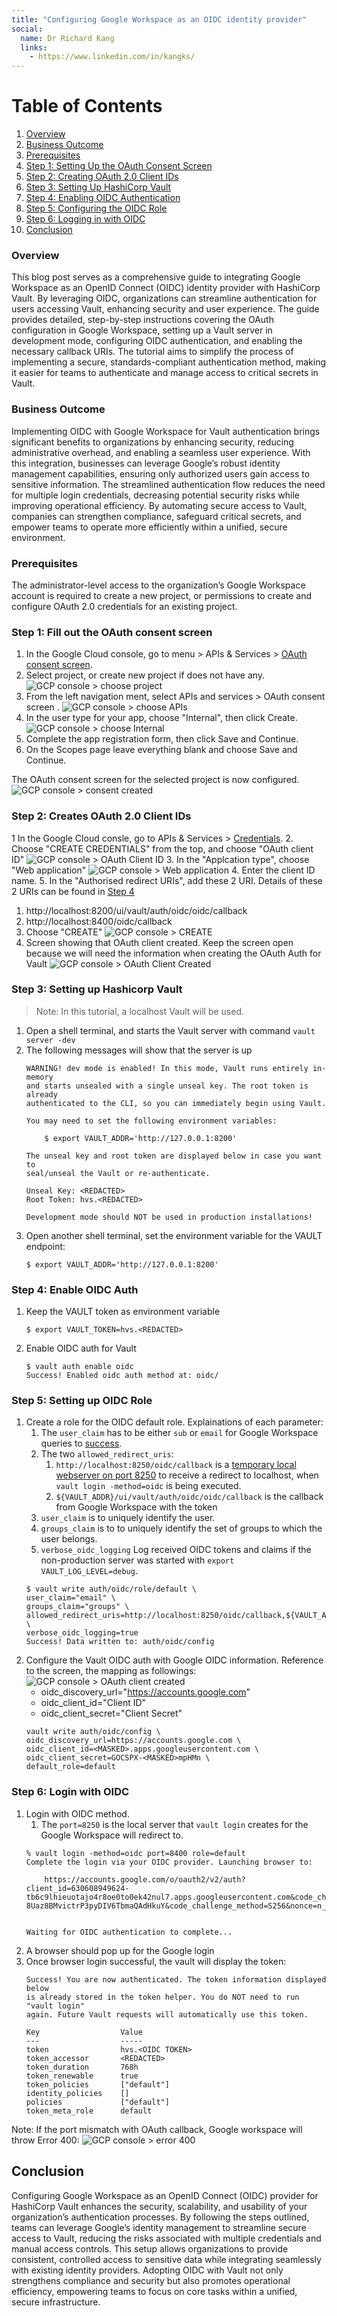 ```yaml
--- 
title: "Configuring Google Workspace as an OIDC identity provider"
social:
  name: Dr Richard Kang
  links:
    - https://www.linkedin.com/in/kangks/
---
```


# Table of Contents

1. [Overview](#Overview)
2. [Business Outcome](#business-outcome)
2. [Prerequisites](#prerequisites)
3. [Step 1: Setting Up the OAuth Consent Screen](#step-1-setting-up-the-oauth-consent-screen)
4. [Step 2: Creating OAuth 2.0 Client IDs](#step-2-creating-oauth-2.0-client-ids)
5. [Step 3: Setting Up HashiCorp Vault](#step-3-setting-up-hashicorp-vault)
6. [Step 4: Enabling OIDC Authentication](#step-4-enabling-oidc-authentication)
7. [Step 5: Configuring the OIDC Role](#step-5-configuring-the-oidc-role)
8. [Step 6: Logging in with OIDC](#step-6-logging-in-with-oidc)
9. [Conclusion](#conclusion)

### Overview

This blog post serves as a comprehensive guide to integrating Google Workspace as an OpenID Connect (OIDC) identity provider with HashiCorp Vault. By leveraging OIDC, organizations can streamline authentication for users accessing Vault, enhancing security and user experience. The guide provides detailed, step-by-step instructions covering the OAuth configuration in Google Workspace, setting up a Vault server in development mode, configuring OIDC authentication, and enabling the necessary callback URIs. The tutorial aims to simplify the process of implementing a secure, standards-compliant authentication method, making it easier for teams to authenticate and manage access to critical secrets in Vault.

### Business Outcome

Implementing OIDC with Google Workspace for Vault authentication brings significant benefits to organizations by enhancing security, reducing administrative overhead, and enabling a seamless user experience. With this integration, businesses can leverage Google’s robust identity management capabilities, ensuring only authorized users gain access to sensitive information. The streamlined authentication flow reduces the need for multiple login credentials, decreasing potential security risks while improving operational efficiency. By automating secure access to Vault, companies can strengthen compliance, safeguard critical secrets, and empower teams to operate more efficiently within a unified, secure environment.

### Prerequisites
The administrator-level access to the organization’s Google Workspace account is required to create a new project, or permissions to create and configure OAuth 2.0 credentials for an existing project. 

### Step 1: Fill out the OAuth consent screen
1. In the Google Cloud console, go to  menu > APIs & Services > [OAuth consent screen](https://console.cloud.google.com/apis/credentials/consent).
2. Select project, or create new project if does not have any. ![GCP console > choose project](/assets/images/2024-10-25-Hashicorp-Vault-auth-OIDC/gcp_console_select_project.png)
3. From the left navigation ment, select APIs and services > OAuth consent screen . ![GCP console > choose APIs](/assets/images/2024-10-25-Hashicorp-Vault-auth-OIDC/gcp_console-api-oauth_screen.png)
3. In the user type for your app, choose "Internal", then click Create. ![GCP console > choose Internal](/assets/images/2024-10-25-Hashicorp-Vault-auth-OIDC/gcp_console-api-oauth_screen-internal.png)
3. Complete the app registration form, then click Save and Continue.
4. On the Scopes page leave everything blank and choose Save and Continue.

The OAuth consent screen for the selected project is now configured.![GCP console > consent created](/assets/images/2024-10-25-Hashicorp-Vault-auth-OIDC/gcp_console-api-oauth_screen-completed.png)

### Step 2: Creates OAuth 2.0 Client IDs
1 In the Google Cloud consle, go to APIs & Services > [Credentials](https://console.cloud.google.com/apis/credentials).
2. Choose "CREATE CREDENTIALS" from the top, and choose "OAuth client ID" ![GCP console > OAuth Client ID](/assets/images/2024-10-25-Hashicorp-Vault-auth-OIDC/gcp_console-api-credentials-create_credentials.png)
3. In the "Applcation type", choose "Web application" ![GCP console > Web application](/assets/images/2024-10-25-Hashicorp-Vault-auth-OIDC/gcp_console-api-credentials-create_credentials-web_application.png)
4. Enter the client ID name.
5. In the "Authorised redirect URIs", add these 2 URI. Details of these 2 URIs can be found in [Step 4](#step-5-setting-up-oidc-role)
   1. http://localhost:8200/ui/vault/auth/oidc/oidc/callback
   2. http://localhost:8400/oidc/callback
6. Choose "CREATE" ![GCP console > CREATE](/assets/images/2024-10-25-Hashicorp-Vault-auth-OIDC/gcp_console-api-credentials-create_credentials-web_application-create.png)
5. Screen showing that OAuth client created. Keep the screen open because we will need the information when creating the OAuth Auth for Vault ![GCP console > OAuth Client Created](/assets/images/2024-10-25-Hashicorp-Vault-auth-OIDC/oauth_client_created.png)

### Step 3: Setting up Hashicorp Vault

> Note: In this tutorial, a localhost Vault will be used.

1. Open a shell terminal, and starts the Vault server with command `vault server -dev`
1. The following messages will show that the server is up
    ```
    WARNING! dev mode is enabled! In this mode, Vault runs entirely in-memory
    and starts unsealed with a single unseal key. The root token is already
    authenticated to the CLI, so you can immediately begin using Vault.

    You may need to set the following environment variables:

        $ export VAULT_ADDR='http://127.0.0.1:8200'

    The unseal key and root token are displayed below in case you want to
    seal/unseal the Vault or re-authenticate.

    Unseal Key: <REDACTED>
    Root Token: hvs.<REDACTED>

    Development mode should NOT be used in production installations!
    ```
1. Open another shell terminal, set the environment variable for the VAULT endpoint:
    ```
    $ export VAULT_ADDR='http://127.0.0.1:8200'
    ```

### Step 4: Enable OIDC Auth

1. Keep the VAULT token as environment variable
    ```
    $ export VAULT_TOKEN=hvs.<REDACTED>
    ```    
1. Enable OIDC auth for Vault
    ```
    $ vault auth enable oidc
    Success! Enabled oidc auth method at: oidc/
    ```

### Step 5: Setting up OIDC Role
1. Create a role for the OIDC default role. Explainations of each parameter:
   1. The `user_claim` has to be either `sub` or `email` for Google Workspace queries to [success](https://developer.hashicorp.com/vault/docs/auth/jwt/oidc-providers/google#role). 
   2. The two `allowed_redirect_uris`:
      1. `http://localhost:8250/oidc/callback` is a [temporary local webserver on port 8250](https://developer.hashicorp.com/vault/docs/auth/jwt#redirect-uris) to receive a redirect to localhost, when  `vault login -method=oidc` is being executed.
      2. `${VAULT_ADDR}/ui/vault/auth/oidc/oidc/callback` is the callback from Google Workspace with the token
   3. `user_claim` is to uniquely identify the user.
   4. `groups_claim` is to to uniquely identify the set of groups to which the user belongs.
   5. `verbose_oidc_logging` Log received OIDC tokens and claims if the non-production server was started with `export VAULT_LOG_LEVEL=debug`.
    ```
    $ vault write auth/oidc/role/default \
    user_claim="email" \
    groups_claim="groups" \
    allowed_redirect_uris=http://localhost:8250/oidc/callback,${VAULT_ADDR}/ui/vault/auth/oidc/oidc/callback \
    verbose_oidc_logging=true
    Success! Data written to: auth/oidc/config
    ```
1. Configure the Vault OIDC auth with Google OIDC information. Reference to the screen, the mapping as followings: ![GCP console > OAuth client created](/assets/images/2024-10-25-Hashicorp-Vault-auth-OIDC/oauth_client_created.png)
   * oidc_discovery_url="https://accounts.google.com"
   * oidc_client_id="Client ID"
   * oidc_client_secret="Client Secret"
    ```
    vault write auth/oidc/config \
    oidc_discovery_url=https://accounts.google.com \
    oidc_client_id=<MASKED>.apps.googleusercontent.com \
    oidc_client_secret=GOCSPX-<MASKED>mpHMn \
    default_role=default
    ```


### Step 6: Login with OIDC

1. Login with OIDC method.
   1. The `port=8250` is the local server that `vault login` creates for the Google Workspace will redirect to. 
    ```
    % vault login -method=oidc port=8400 role=default
    Complete the login via your OIDC provider. Launching browser to:

        https://accounts.google.com/o/oauth2/v2/auth?client_id=630608949624-tb6c9lhieuotajo4r8oe0to0ek42nul7.apps.googleusercontent.com&code_challenge=D4VghdGdyoC-8Uaz8BMvictrP3pyDIV6TbmaQAdHkuY&code_challenge_method=S256&nonce=n_TB7BCUd8bzMpm8KSnZxL&redirect_uri=http%3A%2F%2Flocalhost%3A8400%2Foidc%2Fcallback&response_type=code&scope=openid+email+profile&state=st_jIhTjKFTbVMs8k8aoHbb


    Waiting for OIDC authentication to complete...
    ```
1. A browser should pop up for the Google login
1. Once browser login successful, the vault will display the token:
    ```
    Success! You are now authenticated. The token information displayed below
    is already stored in the token helper. You do NOT need to run "vault login"
    again. Future Vault requests will automatically use this token.

    Key                  Value
    ---                  -----
    token                hvs.<OIDC TOKEN>
    token_accessor       <REDACTED>
    token_duration       768h
    token_renewable      true
    token_policies       ["default"]
    identity_policies    []
    policies             ["default"]
    token_meta_role      default
    ```

Note: If the port mismatch with OAuth callback, Google workspace will throw Error 400: ![GCP console > error 400](/assets/images/2024-10-25-Hashicorp-Vault-auth-OIDC/vault_login_oidc-port-mismatch.png)

## Conclusion

Configuring Google Workspace as an OpenID Connect (OIDC) provider for HashiCorp Vault enhances the security, scalability, and usability of your organization’s authentication processes. By following the steps outlined, teams can leverage Google’s identity management to streamline secure access to Vault, reducing the risks associated with multiple credentials and manual access controls. This setup allows organizations to provide consistent, controlled access to sensitive data while integrating seamlessly with existing identity providers. Adopting OIDC with Vault not only strengthens compliance and security but also promotes operational efficiency, empowering teams to focus on core tasks within a unified, secure infrastructure.